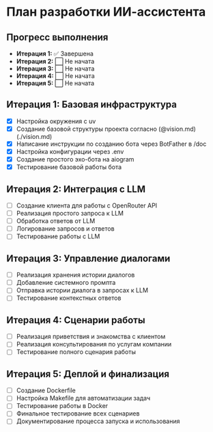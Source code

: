 # План разработки ИИ-ассистента

## Прогресс выполнения
- **Итерация 1:** ✅ Завершена
- **Итерация 2:** ⬜ Не начата  
- **Итерация 3:** ⬜ Не начата
- **Итерация 4:** ⬜ Не начата
- **Итерация 5:** ⬜ Не начата

## Итерация 1: Базовая инфраструктура
- [x] Настройка окружения с uv
- [x] Создание базовой структуры проекта согласно (@vision.md)(./vision.md)
- [x] Написание инструкции по созданию бота через BotFather в /doc
- [x] Настройка конфигурации через .env
- [x] Создание простого эхо-бота на aiogram
- [x] Тестирование базовой работы бота

## Итерация 2: Интеграция с LLM
- [ ] Создание клиента для работы с OpenRouter API
- [ ] Реализация простого запроса к LLM
- [ ] Обработка ответов от LLM
- [ ] Логирование запросов и ответов
- [ ] Тестирование работы с LLM

## Итерация 3: Управление диалогами
- [ ] Реализация хранения истории диалогов
- [ ] Добавление системного промпта
- [ ] Отправка истории диалога в запросах к LLM
- [ ] Тестирование контекстных ответов

## Итерация 4: Сценарии работы
- [ ] Реализация приветствия и знакомства с клиентом
- [ ] Реализация консультирования по услугам компании
- [ ] Тестирование полного сценария работы

## Итерация 5: Деплой и финализация
- [ ] Создание Dockerfile
- [ ] Настройка Makefile для автоматизации задач
- [ ] Тестирование работы в Docker
- [ ] Финальное тестирование всех сценариев
- [ ] Документирование процесса запуска и использования 
